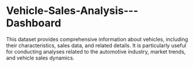# Vehicle-Sales-Analysis---Dashboard
This dataset provides comprehensive information about vehicles, including their characteristics, sales data, and related details. It is particularly useful for conducting analyses related to the automotive industry, market trends, and vehicle sales dynamics.
